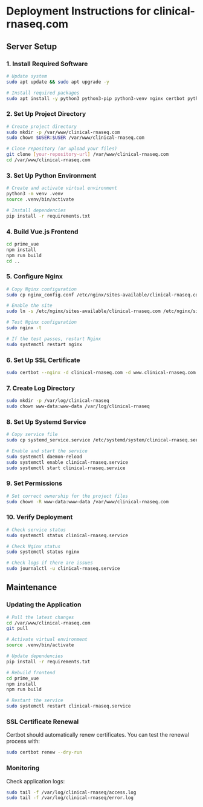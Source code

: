 # Deployment Instructions for clinical-rnaseq.com

## Server Setup

### 1. Install Required Software

```bash
# Update system
sudo apt update && sudo apt upgrade -y

# Install required packages
sudo apt install -y python3 python3-pip python3-venv nginx certbot python3-certbot-nginx
```

### 2. Set Up Project Directory

```bash
# Create project directory
sudo mkdir -p /var/www/clinical-rnaseq.com
sudo chown $USER:$USER /var/www/clinical-rnaseq.com

# Clone repository (or upload your files)
git clone [your-repository-url] /var/www/clinical-rnaseq.com
cd /var/www/clinical-rnaseq.com
```

### 3. Set Up Python Environment

```bash
# Create and activate virtual environment
python3 -m venv .venv
source .venv/bin/activate

# Install dependencies
pip install -r requirements.txt
```

### 4. Build Vue.js Frontend

```bash
cd prime_vue
npm install
npm run build
cd ..
```

### 5. Configure Nginx

```bash
# Copy Nginx configuration
sudo cp nginx_config.conf /etc/nginx/sites-available/clinical-rnaseq.com

# Enable the site
sudo ln -s /etc/nginx/sites-available/clinical-rnaseq.com /etc/nginx/sites-enabled/

# Test Nginx configuration
sudo nginx -t

# If the test passes, restart Nginx
sudo systemctl restart nginx
```

### 6. Set Up SSL Certificate

```bash
sudo certbot --nginx -d clinical-rnaseq.com -d www.clinical-rnaseq.com
```

### 7. Create Log Directory

```bash
sudo mkdir -p /var/log/clinical-rnaseq
sudo chown www-data:www-data /var/log/clinical-rnaseq
```

### 8. Set Up Systemd Service

```bash
# Copy service file
sudo cp systemd_service.service /etc/systemd/system/clinical-rnaseq.service

# Enable and start the service
sudo systemctl daemon-reload
sudo systemctl enable clinical-rnaseq.service
sudo systemctl start clinical-rnaseq.service
```

### 9. Set Permissions

```bash
# Set correct ownership for the project files
sudo chown -R www-data:www-data /var/www/clinical-rnaseq.com
```

### 10. Verify Deployment

```bash
# Check service status
sudo systemctl status clinical-rnaseq.service

# Check Nginx status
sudo systemctl status nginx

# Check logs if there are issues
sudo journalctl -u clinical-rnaseq.service
```

## Maintenance

### Updating the Application

```bash
# Pull the latest changes
cd /var/www/clinical-rnaseq.com
git pull

# Activate virtual environment
source .venv/bin/activate

# Update dependencies
pip install -r requirements.txt

# Rebuild frontend
cd prime_vue
npm install
npm run build

# Restart the service
sudo systemctl restart clinical-rnaseq.service
```

### SSL Certificate Renewal

Certbot should automatically renew certificates. You can test the renewal process with:

```bash
sudo certbot renew --dry-run
```

### Monitoring

Check application logs:

```bash
sudo tail -f /var/log/clinical-rnaseq/access.log
sudo tail -f /var/log/clinical-rnaseq/error.log
```
